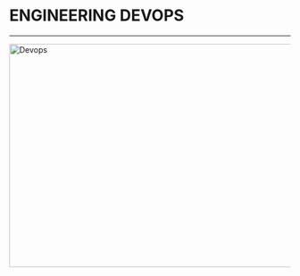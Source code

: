 #       ENGINEERING DEVOPS
___

<img src="https://user-images.githubusercontent.com/117872283/219331495-b9cf6cb1-7581-4747-a2b9-9be4852bd8ce.jpg" alt="Devops" width="1000px" height="400px" >



